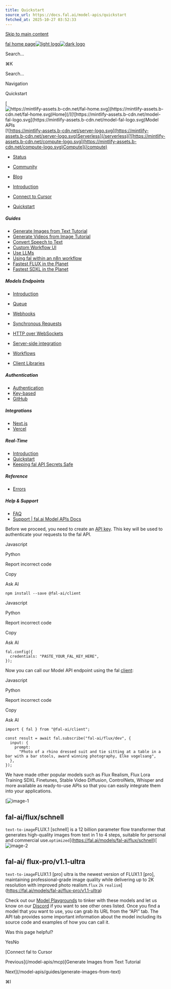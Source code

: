```yaml
---
title: Quickstart
source_url: https://docs.fal.ai/model-apis/quickstart
fetched_at: 2025-10-27 03:52:33
---
```


[Skip to main content](#content-area)

[fal home page![light logo](https://mintcdn.com/fal-d8505a2e/_1QeqsRe91WUAOCJ/logo/light.svg?fit=max&auto=format&n=_1QeqsRe91WUAOCJ&q=85&s=04c374284984bf56c89974379f02b7a2)![dark logo](https://mintcdn.com/fal-d8505a2e/_1QeqsRe91WUAOCJ/logo/dark.svg?fit=max&auto=format&n=_1QeqsRe91WUAOCJ&q=85&s=b136c77964ac416a72cb0bcba775d7c7)](https://fal.ai/)

Search...

⌘K

Search...

Navigation

Quickstart

[![https://mintlify-assets.b-cdn.net/fal-home.svg](https://mintlify-assets.b-cdn.net/fal-home.svg)Home](/)[![https://mintlify-assets.b-cdn.net/model-fal-logo.svg](https://mintlify-assets.b-cdn.net/model-fal-logo.svg)Model APIs](/model-apis)[![https://mintlify-assets.b-cdn.net/server-logo.svg](https://mintlify-assets.b-cdn.net/server-logo.svg)Serverless](/serverless)[![https://mintlify-assets.b-cdn.net/compute-logo.svg](https://mintlify-assets.b-cdn.net/compute-logo.svg)Compute](/compute)

- [Status](https://status.fal.ai/)
- [Community](https://discord.gg/fal-ai)
- [Blog](https://blog.fal.ai/)

- [Introduction](/model-apis)

- [Connect to Cursor](/model-apis/mcp)

- [Quickstart](/model-apis/quickstart)

##### Guides

- [Generate Images from Text Tutorial](/model-apis/guides/generate-images-from-text)
- [Generate Videos from Image Tutorial](/model-apis/guides/generate-videos-from-image)
- [Convert Speech to Text](/model-apis/guides/convert-speech-to-text)
- [Custom Workflow UI](/model-apis/guides/custom-workflow-ui)
- [Use LLMs](/model-apis/guides/use-llms)
- [Using fal within an n8n workflow](/model-apis/guides/n8n)
- [Fastest FLUX in the Planet](/model-apis/fast-flux)
- [Fastest SDXL in the Planet](/model-apis/fast-sdxl)

##### Models Endpoints

- [Introduction](/model-apis/model-endpoints)
- [Queue](/model-apis/model-endpoints/queue)
- [Webhooks](/model-apis/model-endpoints/webhooks)
- [Synchronous Requests](/model-apis/model-endpoints/synchronous-requests)
- [HTTP over WebSockets](/model-apis/model-endpoints/websockets)
- [Server-side integration](/model-apis/model-endpoints/server-side)
- [Workflows](/model-apis/model-endpoints/workflows)

- [Client Libraries](/model-apis/client)

##### Authentication

- [Authentication](/model-apis/authentication)
- [Key-based](/model-apis/authentication/key-based)
- [GitHub](/model-apis/authentication/github)

##### Integrations

- [Next.js](/model-apis/integrations/nextjs)
- [Vercel](/model-apis/integrations/vercel)

##### Real-Time

- [Introduction](/model-apis/real-time)
- [Quickstart](/model-apis/real-time/quickstart)
- [Keeping fal API Secrets Safe](/model-apis/real-time/secrets)

##### Reference

- [Errors](/model-apis/errors)

##### Help & Support

- [FAQ](/model-apis/faq)
- [Support | fal.ai Model APIs Docs](/model-apis/support)

Before we proceed, you need to create an [API key](https://fal.ai/dashboard/keys).
This key will be used to authenticate your requests to the fal API.

Javascript

Python

Report incorrect code

Copy

Ask AI

```
npm install --save @fal-ai/client
```

Javascript

Python

Report incorrect code

Copy

Ask AI

```
fal.config({
  credentials: "PASTE_YOUR_FAL_KEY_HERE",
});
```

Now you can call our Model API endpoint using the fal [client](/model-apis/model-endpoints):

Javascript

Python

Report incorrect code

Copy

Ask AI

```
import { fal } from "@fal-ai/client";

const result = await fal.subscribe("fal-ai/flux/dev", {
  input: {
    prompt:
      "Photo of a rhino dressed suit and tie sitting at a table in a bar with a bar stools, award winning photography, Elke vogelsang",
  },
});
```

We have made other popular models such as Flux Realism, Flux Lora Training SDXL Finetunes, Stable Video Diffusion, ControlNets, Whisper and more available as ready-to-use APIs so that you can easily integrate them into your applications.

[![image-1](https://mintcdn.com/fal-d8505a2e/_1QeqsRe91WUAOCJ/images/model-apis/image-1.png?fit=max&auto=format&n=_1QeqsRe91WUAOCJ&q=85&s=acb6c6d26e96bc2b2d1f091cf53749db)

## fal-ai/flux/schnell

`text-to-image`FLUX.1 [schnell] is a 12 billion parameter flow transformer that generates high-quality images from text in 1 to 4 steps, suitable for personal and commercial use.`optimized`](https://fal.ai/models/fal-ai/flux/schnell)[![image-2](https://mintcdn.com/fal-d8505a2e/_1QeqsRe91WUAOCJ/images/model-apis/image-2.png?fit=max&auto=format&n=_1QeqsRe91WUAOCJ&q=85&s=c83d4264197702aeb7b6cea96de61110)

## fal-ai/ flux-pro/v1.1-ultra

`text-to-image`FLUX1.1 [pro] ultra is the newest version of FLUX1.1 [pro], maintaining professional-grade image quality while delivering up to 2K resolution with improved photo realism.`flux` `2k` `realism`](https://fal.ai/models/fal-ai/flux-pro/v1.1-ultra)

Check out our [Model Playgrounds](https://fal.ai/models) to tinker with these models and let us know on our [Discord](https://discord.gg/fal-ai) if you want to see other ones listed.
Once you find a model that you want to use, you can grab its URL from the “API” tab. The API tab provides some important information about the model including its source code and examples of how you can call it.

Was this page helpful?

YesNo

[Connect fal to Cursor

Previous](/model-apis/mcp)[Generate Images from Text Tutorial

Next](/model-apis/guides/generate-images-from-text)

⌘I
